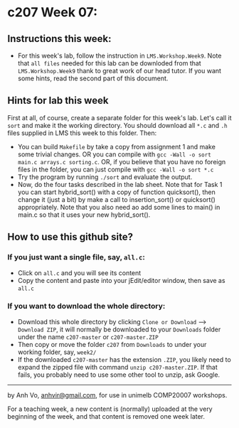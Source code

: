c207 Week 07:
=======

  Instructions this week:
--------------- 
  * For this week's lab, follow the instruction in `LMS.Workshop.Week9`. Note that `all files` needed for this lab can be downloded from that `LMS.Workshop.Week9` thank to great work of our head tutor. 
If you want some hints, read the second part of this document. 

  Hints for lab this week
---------------------------
First at all, of course, create a separate folder for this week's lab. Let's call it `sort` and make it the working directory. You should download all `*.c` and `.h` files supplied in LMS this week to this folder. Then: 
  * You can build `Makefile` by take a copy from assignment 1 and make some trivial changes. OR you can compile with `gcc -Wall -o sort main.c arrays.c sorting.c`. OR, if you believe that you have no foreign files in the folder, you can just compile with `gcc -Wall -o sort *.c`
  * Try the program by running `./sort` and evaluate the output.
  * Now, do the four tasks described in the lab sheet. Note that for Task 1 you can start hybrid_sort() with a copy of function quicksort(), then change it (just a bit) by make a call to insertion_sort() or quicksort() appropriately. Note that you also need ao add some lines to main() in main.c so that it uses your new hybrid_sort().  


How to use this github site?
----------------------------
### If you just want a single file, say, `all.c`:
  * Click on `all.c` and you will see its content 
  * Copy the content and paste into your jEdit/editor window, then save as `all.c`

### If you want to download the whole directory:
  * Download this whole directory by clicking `Clone or Download` --> `Download ZIP`, it will normally be downloaded to your `Downloads` folder under the name `c207-master` or `c207-master.ZIP`
  * Then copy or move the folder `c207` from `Downloads` to under your working folder, say, `week2/`
  * If the downloaded `c207-master` has the extension `.ZIP`, you likely need to expand the zipped file with command `unzip c207-master.ZIP`. If that fails, you probably need to use some other tool to unzip, ask Google.
 
-------------------------------------------------------------
by Anh Vo, anhvir@gmail.com, for use in unimelb COMP20007 workshops.

For a teaching week, a new content is (normally) uploaded at the very beginning of the week, and that content is removed one week later.
